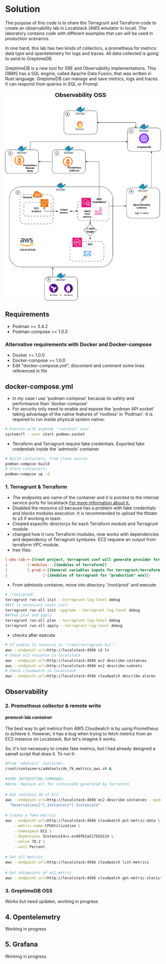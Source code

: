 # Solution
The purpose of this code is to share the Terragrunt and Terraform code to create an observability lab in Localstack (AWS emulator in local). The laboratory contains code with different examples that can will be used in production scenarios.

In one hand, this lab has two kinds of collectors, a prometheus for metrics data type and opentelemetry for 
logs and traces. All data collected is going to send to GreptimeDB.

GreptimeDB is a new tool for SRE and Observability implementations. This DBMS has a SQL engine, called Apache Data Fusion, that was written in Rust language. GreptimeDB can manage and save metrics, logs and traces. It can respond from queries in SQL or Promql.

![](./diagrams/obs-lab.png)
## Requirements
- Podman >= 3.4.2
- Podman-compose >= 1.0.3
### Alternative requirements with Docker and Docker-compose
- Docker >= 1.0.0
- Docker-compose >= 1.0.0
- Edit "docker-compose.yml", discoment and comment some lines referenced in file

## docker-compose.yml
- In my case i use 'podman-compose' because its safety and performance than 'docker-compose' 
- For security only need to enable and expose the 'podman API socket' taking advantage of the native 
  features of 'rootless' in 'Podman'. It is required to run inside physical system native:
```bash
# Execute with anybody "rootless" user
systemctl --user start podman.socket
```
- Terraform and Terragrunt require fake credentials. Exported fake credentials inside the 'admtools' container

```bash
# Build containers, from clone source:
podman-compose build
# Start containers:
podman-compose up -d
```


### 1. Terragrunt & Terraform

- The endpoints are name of the container and it is pointed to the internal service ports for localstack
  [For more information about it.](https://docs.localstack.cloud/references/external-ports/)
- Disabled the resource s3 because has a problem with fake credentials and blocks modules execution. It is recommended to upload the tfstate to s3 if working in team.
- Created especific directorys for each Terraform module and Terragrunt module.
- changed how it runs Terraform modules, now works with dependencies and dependency of Terragrunt 
syntaxies. EC2 requiere an output from terraform VPC module.
- tree files:

```ini
|-obs-lab-+-[{root project, terragrunt conf will generate provider for terraform modules}]
|         |-modules---[{modules of terraform}]
|         |-prod-+-[{General variables inputs for terragrunt/terraform and dependencies}]
|                |-[{modules of terragrunt for "production" env}]-
```

- From admtools container, move into directory '/root/prod' and execute:
```bash
# /root/prod/
terragrunt run-all init --terragrunt-log-level debug
##If is necessary reset init:
terragrunt run-all init -upgrade --terragrunt-log-level debug
##Then plan and apply
terragrunt run-all plan --terragrunt-log-level debug
terragrunt run-all apply --terragrunt-log-level debug
```
- checks after execute
```bash
# If enable S3 resource in "/root/terragrunt.hcl": 
aws --endpoint-url=http://localstack:4566 s3 ls
# Check ec2 resource in localstack
aws --endpoint-url=http://localstack:4566 ec2 describe-instances
aws --endpoint-url=http://localstack:4566 ec2 describe-subnets
# Check cloudwatch in localstack
aws --endpoint-url=http://localstack:4566 cloudwatch describe-alarms
```


## Observability

### 2. Prometheus collector & remote write
#### promcol-lab container
The best way to get metrics from AWS Cloudwatch is by using Prometheus to achieve it. However, it has a bug when
trying to fetch metrics from an EC2 instance on Localstack. But let's imagine it works.

So, it's not necessary to create fake metrics, but I had already designed a samall script that
does it. To run it:

```BASH
#From 'admtools' container:
/root/containers/admtools/do_fk_metrics_aws.sh &

#SOME INTERESTING COMMANDS:
#Note: Replace all for instanceId generated by Terraform

# Get instance ID of EC2
aws --endpoint-url=http://localstack:4566 ec2 describe-instances --query \
  "Reservations[*].Instances[*].InstanceId"

# Create a fake metrics
aws --endpoint-url=http://localstack:4566 cloudwatch put-metric-data \
    --metric-name CPUUtilization \
    --namespace EC2 \
    --dimensions InstanceId=i-ec09fb2a517b5d124 \
    --value 70.2 \
    --unit Percent

# Get all metrics
aws --endpoint-url=http://localstack:4566 cloudwatch list-metrics

# Get datapoints of ec2 metric
aws --endpoint-url=http://localstack:4566 cloudwatch get-metric-statistics --namespace EC2 --metric-name CPUUtilization --period 60 --start-time 1737969900 --end-time 1737971574 --statistics Maximum --dimensions Name=InstanceId,Value=i-aa54280b70f78b651
```


### 3. GreptimeDB OSS

Works but need updates, working in progress

## 4. Opentelemetry

Working in progress

## 5. Grafana

Working in progress